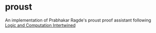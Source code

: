 # proust

An implementation of Prabhakar Ragde's proust proof assistant following [Logic and Computation Intertwined](https://cs.uwaterloo.ca/~plragde/flaneries/LACI/)

